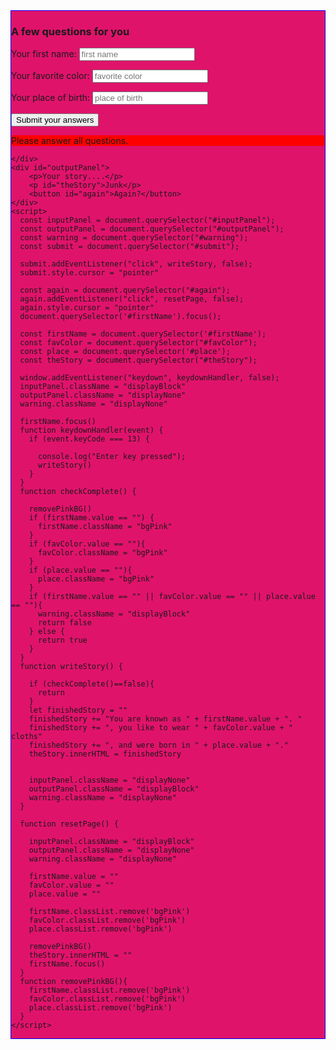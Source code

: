 <!DOCTYPE html>
<html>

<head>
    <title>Master MadLib</title>
    <meta charset="UTF-8">
    <style>
        div {
            border: 1px solid blue;
            background-color: rgb(224, 19, 107);
        }
        .displayNone {
            display: none;
        }
        .displayBlock {
            display: block;
        }
        #warning { background-color: red;}
        .bgPink {background-color: pink;}
    </style>
</head>

<body>
    <div id="inputPanel">
        <h3>A few questions for you</h3>
        <p>Your first name:
            <input id="firstName" type="text" placeholder="first name">
        </p>
        <p>Your favorite color:
            <input id="favColor" type="text" placeholder="favorite color">
        </p>
        <p>Your place of birth:
            <input id="place" type="text" placeholder="place of birth">
        </p>
        <button id="submit">Submit your answers</button>
        <p id="warning">Please answer all questions.</p>

    </div>
    <div id="outputPanel">
        <p>Your story....</p>
        <p id="theStory">Junk</p>
        <button id="again">Again?</button>
    </div>
    <script>
      const inputPanel = document.querySelector("#inputPanel");
      const outputPanel = document.querySelector("#outputPanel");
      const warning = document.querySelector("#warning");
      const submit = document.querySelector("#submit");

      submit.addEventListener("click", writeStory, false);
      submit.style.cursor = "pointer"

      const again = document.querySelector("#again");
      again.addEventListener("click", resetPage, false);
      again.style.cursor = "pointer"
      document.querySelector('#firstName').focus();

      const firstName = document.querySelector('#firstName');
      const favColor = document.querySelector("#favColor");
      const place = document.querySelector('#place');
      const theStory = document.querySelector("#theStory");

      window.addEventListener("keydown", keydownHandler, false);
      inputPanel.className = "displayBlock"
      outputPanel.className = "displayNone"
      warning.className = "displayNone"

      firstName.focus()
      function keydownHandler(event) {
        if (event.keyCode === 13) {

          console.log("Enter key pressed");
          writeStory()
        }
      }
      function checkComplete() {

        removePinkBG()
        if (firstName.value == "") {
          firstName.className = "bgPink"
        }
        if (favColor.value == ""){
          favColor.className = "bgPink"
        }
        if (place.value == ""){
          place.className = "bgPink"
        }
        if (firstName.value == "" || favColor.value == "" || place.value == ""){
          warning.className = "displayBlock"
          return false
        } else {
          return true
        }
      }
      function writeStory() {

        if (checkComplete()==false){
          return
        }
        let finishedStory = ""
        finishedStory += "You are known as " + firstName.value + ". "
        finishedStory += ", you like to wear " + favColor.value + " cloths"
        finishedStory += ", and were born in " + place.value + "."
        theStory.innerHTML = finishedStory


        inputPanel.className = "displayNone"
        outputPanel.className = "displayBlock"
        warning.className = "displayNone"
      }

      function resetPage() {

        inputPanel.className = "displayBlock"
        outputPanel.className = "displayNone"
        warning.className = "displayNone"

        firstName.value = ""
        favColor.value = ""
        place.value = ""

        firstName.classList.remove('bgPink')
        favColor.classList.remove('bgPink')
        place.classList.remove('bgPink')

        removePinkBG()
        theStory.innerHTML = ""
        firstName.focus()
      }
      function removePinkBG(){
        firstName.classList.remove('bgPink')
        favColor.classList.remove('bgPink')
        place.classList.remove('bgPink')
      }
    </script>
  </body>

  </html>
